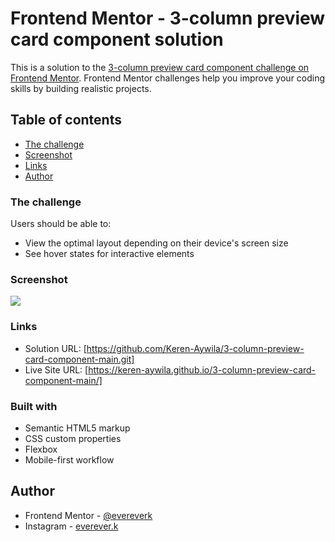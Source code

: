 # Frontend Mentor - 3-column preview card component solution

This is a solution to the [3-column preview card component challenge on Frontend Mentor](https://www.frontendmentor.io/challenges/3column-preview-card-component-pH92eAR2-). Frontend Mentor challenges help you improve your coding skills by building realistic projects. 

## Table of contents

  - [The challenge](#the-challenge)
  - [Screenshot](#screenshot)
  - [Links](#links)
- [Author](#author)

### The challenge

Users should be able to:

- View the optimal layout depending on their device's screen size
- See hover states for interactive elements

### Screenshot

![](./screenshot.jpg)

### Links

- Solution URL: [https://github.com/Keren-Aywila/3-column-preview-card-component-main.git]
- Live Site URL: [https://keren-aywila.github.io/3-column-preview-card-component-main/]

### Built with

- Semantic HTML5 markup
- CSS custom properties
- Flexbox
- Mobile-first workflow


## Author

- Frontend Mentor - [@evereverk](https://www.frontendmentor.io/profile/evereverk)
- Instagram - [everever.k](https://www.instagram.com/everever.k)
